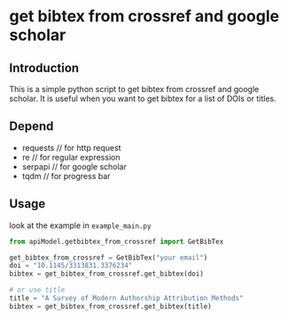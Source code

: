 
# get bibtex from crossref and google scholar

## Introduction
This is a simple python script to get bibtex from crossref and google scholar. It is useful when you want to get bibtex for a list of DOIs or titles.

## Depend
- requests // for http request
- re // for regular expression
- serpapi // for google scholar
- tqdm // for progress bar

## Usage

look at the example in `example_main.py`

```python
from apiModel.getbibtex_from_crossref import GetBibTex

get_bibtex_from_crossref = GetBibTex("your email")
doi = "10.1145/3313831.3376234"
bibtex = get_bibtex_from_crossref.get_bibtex(doi)

# or use title
title = "A Survey of Modern Authorship Attribution Methods"
bibtex = get_bibtex_from_crossref.get_bibtex(title)
```

